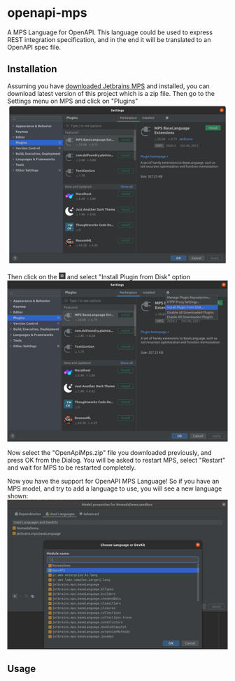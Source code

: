 # openapi-mps
A MPS Language for OpenAPI. This language could be used to express REST integration specification, and in the end it will be translated to an OpenAPI spec file.

## Installation
Assuming you have [downloaded Jetbrains MPS](https://www.jetbrains.com/mps/download/) and installed, you can download latest version of this project which is
a zip file. Then go to the Settings menu on MPS and click on "Plugins"
![Plugins](./docs/Plugins-Menu.png)

Then click on the <img src="./docs/gears.png" alt="gears icon" width="15"/> and select "Install Plugin from Disk" option
![Install Plugin from Disk](./docs/install-plugin-from-disk-menu.png)

Now select the "OpenApiMps.zip" file you downloaded previously, and press OK from the Dialog. You will be asked to 
restart MPS, select "Restart" and wait for MPS to be restarted completely.

Now you have the support for OpenAPI MPS Language! So if you have an MPS model, and try to add a language to use, you
will see a new language shown:
![OpenAPI Language](./docs/NewOpenAPILanguage.png)

## Usage

